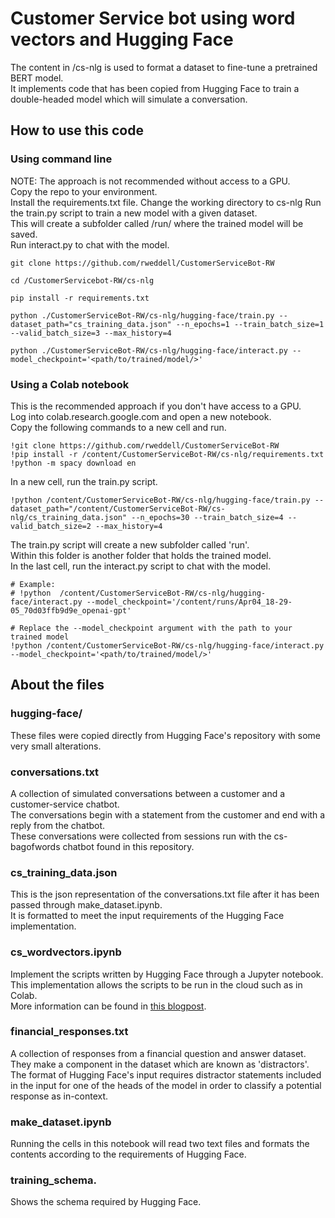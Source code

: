 # Customer Service bot using word vectors and Hugging Face

The content in /cs-nlg is used to format a dataset to fine-tune a pretrained BERT model.  
It implements code that has been copied from Hugging Face to train a double-headed model which will simulate a conversation.


## How to use this code
### Using command line
NOTE: The approach is not recommended without access to a GPU.  
Copy the repo to your environment.  
Install the requirements.txt file. 
Change the working directory to cs-nlg
Run the train.py script to train a new model with a given dataset.  
This will create a subfolder called /run/ where the trained model will be saved.  
Run interact.py to chat with the model.  
```
git clone https://github.com/rweddell/CustomerServiceBot-RW

cd /CustomerServicebot-RW/cs-nlg

pip install -r requirements.txt

python ./CustomerServiceBot-RW/cs-nlg/hugging-face/train.py --dataset_path="cs_training_data.json" --n_epochs=1 --train_batch_size=1 --valid_batch_size=3 --max_history=4

python ./CustomerServiceBot-RW/cs-nlg/hugging-face/interact.py --model_checkpoint='<path/to/trained/model/>'
```

### Using a Colab notebook
This is the recommended approach if you don't have access to a GPU.   
Log into colab.research.google.com and open a new notebook.  
Copy the following commands to a new cell and run.    
```
!git clone https://github.com/rweddell/CustomerServiceBot-RW  
!pip install -r /content/CustomerServiceBot-RW/cs-nlg/requirements.txt
!python -m spacy download en 
```
In a new cell, run the train.py script.  
```
!python /content/CustomerServiceBot-RW/cs-nlg/hugging-face/train.py --dataset_path="/content/CustomerServiceBot-RW/cs-nlg/cs_training_data.json" --n_epochs=30 --train_batch_size=4 --valid_batch_size=2 --max_history=4  
```
The train.py script will create a new subfolder called 'run'.  
Within this folder is another folder that holds the trained model.   
In the last cell, run the interact.py script to chat with the model.  
```
# Example:
# !python  /content/CustomerServiceBot-RW/cs-nlg/hugging-face/interact.py --model_checkpoint='/content/runs/Apr04_18-29-05_70d03ffb9d9e_openai-gpt'

# Replace the --model_checkpoint argument with the path to your trained model
!python /content/CustomerServiceBot-RW/cs-nlg/hugging-face/interact.py --model_checkpoint='<path/to/trained/model/>'  
```  

## About the files
### hugging-face/
These files were copied directly from Hugging Face's repository with some very small alterations.  
### conversations.txt
A collection of simulated conversations between a customer and a customer-service chatbot.   
The conversations begin with a statement from the customer and end with a reply from the chatbot.  
These conversations were collected from sessions run with the cs-bagofwords chatbot found in this repository.  
### cs_training_data.json
This is the json representation of the conversations.txt file after it has been passed through make_dataset.ipynb.   
It is formatted to meet the input requirements of the Hugging Face implementation.  
### cs_wordvectors.ipynb
Implement the scripts written by Hugging Face through a Jupyter notebook.  
This implementation allows the scripts to be run in the cloud such as in Colab.   
More information can be found in [this blogpost](https://medium.com/huggingface/how-to-build-a-state-of-the-art-conversational-ai-with-transfer-learning-2d818ac26313).   
### financial_responses.txt
A collection of responses from a financial question and answer dataset.  
They make a component in the dataset which are known as 'distractors'.    
The format of Hugging Face's input requires distractor statements included in the input for one of the heads of the model in order to classify a potential response as in-context.   
### make_dataset.ipynb
Running the cells in this notebook will read two text files and formats the contents according to the requirements of Hugging Face.
### training_schema.
Shows the schema required by Hugging Face.